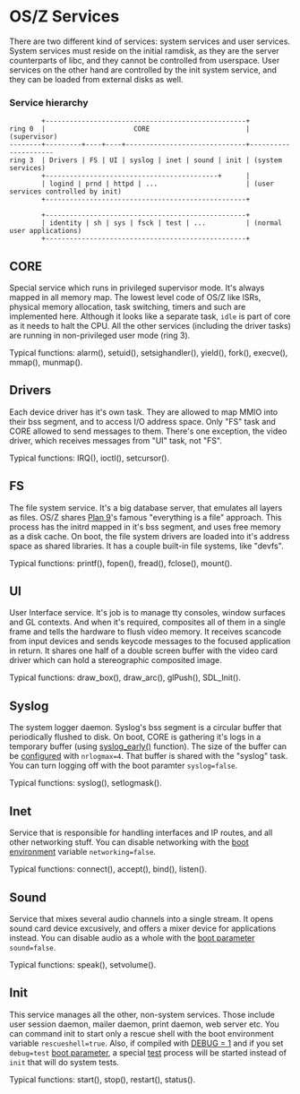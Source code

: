 OS/Z Services
=============

There are two different kind of services: system services and user services. System services
must reside on the initial ramdisk, as they are the server counterparts of libc, and they
cannot be controlled from userspace. User services on the other hand are controlled by the
init system service, and they can be loaded from external disks as well.

### Service hierarchy

```
        +--------------------------------------------------+
ring 0  |                      CORE                        | (supervisor)
--------+---------+----+----+------------------------------+---------------------
ring 3  | Drivers | FS | UI | syslog | inet | sound | init | (system services)
        +-------------------------------------------+      |
        | logind | prnd | httpd | ...                      | (user services controlled by init)
        +--------------------------------------------------+

        +--------------------------------------------------+
        | identity | sh | sys | fsck | test | ...          | (normal user applications)
        +--------------------------------------------------+
```

CORE
----

Special service which runs in privileged supervisor mode. It's always mapped in all memory map.
The lowest level code of OS/Z like ISRs, physical memory allocation, task switching, timers and such
are implemented here. Although it looks like a separate task, `idle` is part of core as it needs to halt the CPU.
All the other services (including the driver tasks) are running in non-privileged user mode (ring 3).


Typical functions: alarm(), setuid(), setsighandler(), yield(), fork(), execve(), mmap(), munmap().

Drivers
-------

Each device driver has it's own task. They are allowed to map MMIO into their bss segment, and to access I/O address space.
Only "FS" task and CORE allowed to send messages to them. There's one exception, the video driver, which receives
messages from "UI" task, not "FS".

Typical functions: IRQ(), ioctl(), setcursor().

FS
--

The file system service. It's a big database server, that emulates all layers as files.
OS/Z shares [Plan 9](https://en.wikipedia.org/wiki/Plan_9_from_Bell_Labs)'s famous "everything is a file" approach.
This process has the initrd mapped in it's bss segment, and uses free memory as a disk cache. On boot, the file system
drivers are loaded into it's address space as shared libraries. It has a couple built-in file systems, like "devfs".

Typical functions: printf(), fopen(), fread(), fclose(), mount().

UI
--

User Interface service. It's job is to manage tty consoles, window surfaces and GL contexts. And
when it's required, composites all of them in a single frame and tells the hardware to flush video memory.
It receives scancode from input devices and sends keycode messages to the focused application in return. It shares one half
of a double screen buffer with the video card driver which can hold a stereographic composited image.

Typical functions: draw_box(), draw_arc(), glPush(), SDL_Init().

Syslog
------

The system logger daemon. Syslog's bss segment is a circular buffer that periodically flushed to disk. On boot,
CORE is gathering it's logs in a temporary buffer (using [syslog_early()](https://github.com/bztsrc/osz/blob/master/src/core/syslog.c) function). The size of the buffer can be
[configured](https://github.com/bztsrc/osz/blob/master/docs/bootopts.md) with `nrlogmax=4`. That buffer is shared with the "syslog" task. You can turn logging off with the
boot paramter `syslog=false`.

Typical functions: syslog(), setlogmask().

Inet
----

Service that is responsible for handling interfaces and IP routes, and all other networking stuff. You can disable
networking with the [boot environment](https://github.com/bztsrc/osz/blob/master/docs/bootopts.md) variable `networking=false`.

Typical functions: connect(), accept(), bind(), listen().

Sound
-----

Service that mixes several audio channels into a single stream. It opens sound card device excusively, and offers a mixer device
for applications instead. You can disable audio as a whole with the [boot parameter](https://github.com/bztsrc/osz/blob/master/docs/bootopts.md) `sound=false`.

Typical functions: speak(), setvolume().

Init
----

This service manages all the other, non-system services. Those include user session daemon, mailer daemon, 
print daemon, web server etc. You can command init to start only a rescue shell with the boot environment variable `rescueshell=true`.
Also, if compiled with [DEBUG = 1](https://github.com/bztsrc/osz/blob/master/Config) and if you set `debug=test`
[boot parameter](https://github.com/bztsrc/osz/blob/master/docs/bootopts.md), a special [test](https://github.com/bztsrc/osz/blob/master/src/test) process will be started instead
of `init` that will do system tests.

Typical functions: start(), stop(), restart(), status().

